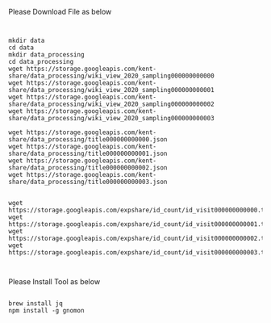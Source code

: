Please Download File as below
<pre><code>

mkdir data
cd data
mkdir data_processing
cd data_processing
wget https://storage.googleapis.com/kent-share/data_processing/wiki_view_2020_sampling000000000000
wget https://storage.googleapis.com/kent-share/data_processing/wiki_view_2020_sampling000000000001
wget https://storage.googleapis.com/kent-share/data_processing/wiki_view_2020_sampling000000000002
wget https://storage.googleapis.com/kent-share/data_processing/wiki_view_2020_sampling000000000003

wget https://storage.googleapis.com/kent-share/data_processing/title000000000000.json
wget https://storage.googleapis.com/kent-share/data_processing/title000000000001.json
wget https://storage.googleapis.com/kent-share/data_processing/title000000000002.json
wget https://storage.googleapis.com/kent-share/data_processing/title000000000003.json


wget https://storage.googleapis.com/expshare/id_count/id_visit000000000000.txt
wget https://storage.googleapis.com/expshare/id_count/id_visit000000000001.txt
wget https://storage.googleapis.com/expshare/id_count/id_visit000000000002.txt
wget https://storage.googleapis.com/expshare/id_count/id_visit000000000003.txt


</code></pre>

Please Install Tool as below
<pre><code>
brew install jq
npm install -g gnomon
</code>
</pre>

